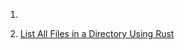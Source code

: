 1.

2. [List All Files in a Directory Using Rust](https://natclark.com/tutorials/rust-list-all-files/)